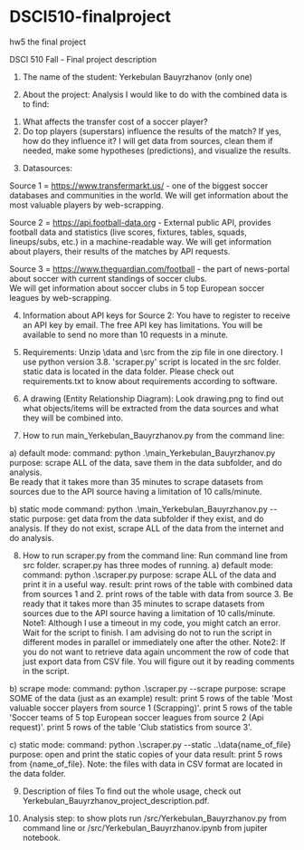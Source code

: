 # DSCI510-finalproject
hw5 the final project


DSCI 510 Fall - Final project description 
1. The name of the student:
	Yerkebulan Bauyrzhanov (only one)

2. About the project:
	Analysis I would like to do with the combined data is to find:
1)	What affects the transfer cost of a soccer player?
2)	Do top players (superstars) influence the results of the match? If yes, how do they influence it? 
I will get data from sources, clean them if needed, make some hypotheses (predictions), and visualize the results. 

3. Datasources:

Source 1 = https://www.transfermarkt.us/ - one of the biggest soccer databases and communities in the world. 
We will get information about the most valuable players by web-scrapping. 

Source 2 = https://api.football-data.org - External public API, provides football data and statistics 
(live scores, fixtures, tables, squads, lineups/subs, etc.) in a machine-readable way.
We will get information about players, their results of the matches by API requests.

Source 3 = https://www.theguardian.com/football - the part of news-portal about soccer with current standings of soccer clubs.  
We will get information about soccer clubs in 5 top European soccer leagues by web-scrapping.

4. Information about API keys for Source 2:
You have to register to receive an API key by email. The free API key has limitations. 
You will be available to send no more than 10 requests in a minute. 

5. Requirements:
Unzip \data and \src from the zip file in one directory. I use python version 3.8. 'scraper.py' script is located in the src folder. static data is located in the data folder.
Please check out requirements.txt to know about requirements according to software.

6. A drawing (Entity Relationship Diagram):
Look drawing.png to find out what objects/items will be extracted from the data sources and what they will be combined into.  

7. How to run main_Yerkebulan_Bauyrzhanov.py from the command line:

a) default mode:
command: python .\main_Yerkebulan_Bauyrzhanov.py
purpose: scrape ALL of the data, save them in the data subfolder, and do analysis.  
Be ready that it takes more than 35 minutes to scrape datasets from sources due to the API source having a limitation of 10 calls/minute.

b) static mode
command: python .\main_Yerkebulan_Bauyrzhanov.py --static
purpose: get data from the data subfolder if they exist, and do analysis. If they do not exist, scrape ALL of the data from the internet and do analysis.


8. How to run scraper.py from the command line:
Run command line from src folder.
scraper.py has three modes of running.
a) default mode: 
command: python .\scraper.py
purpose: scrape ALL of the data and print it in a useful way.
result: print rows of the table with combined data from sources 1 and 2.
		print rows of the table with data from source 3.
Be ready that it takes more than 35 minutes to scrape datasets from sources due to the API source having a limitation of 10 calls/minute.
Note1: Although I use a timeout in my code, you might catch an error. Wait for the script to finish.
       I am advising do not to run the script in different modes in parallel or immediately one after the other.
Note2: If you do not want to retrieve data again uncomment the row of code that just export data from CSV file. 
	   You will figure out it by reading comments in the script.
	   
b) scrape mode:
command: python .\scraper.py --scrape
purpose: scrape SOME of the data (just as an example) 
result: print 5 rows of the table 'Most valuable soccer players from source 1 (Scrapping)'.
		print 5 rows of the table 'Soccer teams of 5 top European soccer leagues from source 2 (Api request)'.
		print 5 rows of the table 'Club statistics from source 3'.

c) static mode:
command: python .\scraper.py --static ..\data\{name_of_file}
purpose: open and print the static copies of your data
result: print 5 rows from {name_of_file}.
Note: the files with data in CSV format are located in the data folder. 

9. Description of files
To find out the whole usage, check out Yerkebulan_Bauyrzhanov_project_description.pdf.

10. Analysis step:
to show plots run /src/Yerkebulan_Bauyrzhanov.py from command line or /src/Yerkebulan_Bauyrzhanov.ipynb from jupiter notebook.
